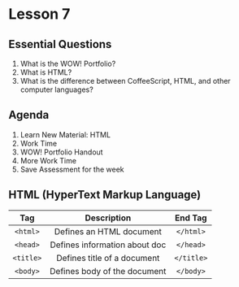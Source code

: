 # Lesson 7

## Essential Questions

1. What is the WOW! Portfolio?
2. What is HTML?
3. What is the difference between CoffeeScript, HTML, and other computer languages?

## Agenda

1. Learn New Material: HTML
2. Work Time
3. WOW! Portfolio Handout
4. More Work Time
5. Save Assessment for the week

## HTML (HyperText Markup Language)

|     Tag     |          Description             |   End Tag   |
|:-----------:|:--------------------------------:|:-----------:|
| `<html>`    |   Defines an HTML document       |  `</html>`  |
| `<head>`    |   Defines information about doc  |  `</head>`  |
| `<title>`   |   Defines title of a document    |  `</title>` |
| `<body>`    |   Defines body of the document   |  `</body>`  |

